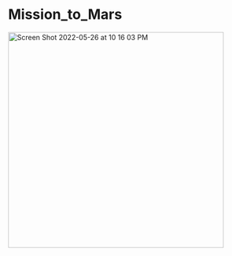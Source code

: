 # Mission_to_Mars




<img width="438" alt="Screen Shot 2022-05-26 at 10 16 03 PM" src="https://user-images.githubusercontent.com/100255000/170615429-29169e6d-6f11-47b2-ba4f-8c23e706390b.png">
